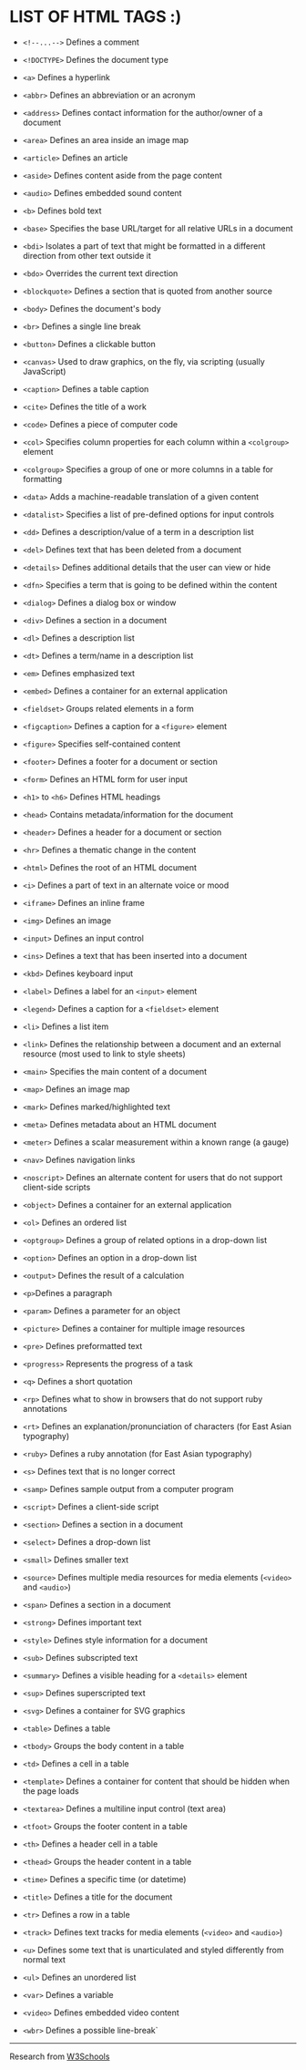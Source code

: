 # LIST OF HTML TAGS :)

- `<!--...-->` Defines a comment
- `<!DOCTYPE>` Defines the document type
- `<a>` Defines a hyperlink
- `<abbr>` Defines an abbreviation or an acronym

- `<address>` Defines contact information for the author/owner of a document

- `<area>` Defines an area inside an image map
- `<article>` Defines an article
- `<aside>` Defines content aside from the page content
- `<audio>` Defines embedded sound content
- `<b>` Defines bold text
- `<base>` Specifies the base URL/target for all relative URLs in a document

- `<bdi>` Isolates a part of text that might be formatted in a different direction from other text outside it
- `<bdo>` Overrides the current text direction

- `<blockquote>` Defines a section that is quoted from another source
- `<body>` Defines the document's body
- `<br>` Defines a single line break
- `<button>` Defines a clickable button
- `<canvas>` Used to draw graphics, on the fly, via scripting (usually JavaScript)
- `<caption>` Defines a table caption
- `<cite>` Defines the title of a work
- `<code>` Defines a piece of computer code
- `<col>` Specifies column properties for each column within a `<colgroup>` element
- `<colgroup>` Specifies a group of one or more columns in a table for formatting
- `<data>` Adds a machine-readable translation of a given content
- `<datalist>` Specifies a list of pre-defined options for input controls
- `<dd>` Defines a description/value of a term in a description list
- `<del>` Defines text that has been deleted from a document
- `<details>` Defines additional details that the user can view or hide
- `<dfn>` Specifies a term that is going to be defined within the content
- `<dialog>` Defines a dialog box or window
- `<div>` Defines a section in a document
- `<dl>` Defines a description list
- `<dt>` Defines a term/name in a description list
- `<em>` Defines emphasized text
- `<embed>` Defines a container for an external application
- `<fieldset>` Groups related elements in a form
- `<figcaption>` Defines a caption for a `<figure>` element
- `<figure>` Specifies self-contained content

- `<footer>` Defines a footer for a document or section
- `<form>` Defines an HTML form for user input
- `<h1>` to `<h6>` Defines HTML headings
- `<head>` Contains metadata/information for the document
- `<header>` Defines a header for a document or section
- `<hr>` Defines a thematic change in the content
- `<html>` Defines the root of an HTML document
- `<i>` Defines a part of text in an alternate voice or mood
- `<iframe>` Defines an inline frame
- `<img>` Defines an image
- `<input>` Defines an input control
- `<ins>` Defines a text that has been inserted into a document
- `<kbd>` Defines keyboard input
- `<label>` Defines a label for an `<input>` element
- `<legend>` Defines a caption for a `<fieldset>` element
- `<li>` Defines a list item
- `<link>` Defines the relationship between a document and an external resource (most used to link to style sheets)
- `<main>` Specifies the main content of a document
- `<map>` Defines an image map
- `<mark>` Defines marked/highlighted text
- `<meta>` Defines metadata about an HTML document
- `<meter>` Defines a scalar measurement within a known range (a gauge)
- `<nav>` Defines navigation links
- `<noscript>` Defines an alternate content for users that do not support client-side scripts
- `<object>` Defines a container for an external application
- `<ol>` Defines an ordered list
- `<optgroup>` Defines a group of related options in a drop-down list
- `<option>` Defines an option in a drop-down list
- `<output>` Defines the result of a calculation
- `<p>`Defines a paragraph
- `<param>` Defines a parameter for an object
- `<picture>` Defines a container for multiple image resources
- `<pre>` Defines preformatted text
- `<progress>` Represents the progress of a task
- `<q>` Defines a short quotation
- `<rp>` Defines what to show in browsers that do not support ruby annotations
- `<rt>` Defines an explanation/pronunciation of characters (for East Asian typography)
- `<ruby>` Defines a ruby annotation (for East Asian typography)
- `<s>` Defines text that is no longer correct
- `<samp>` Defines sample output from a computer program
- `<script>` Defines a client-side script
- `<section>` Defines a section in a document
- `<select>` Defines a drop-down list
- `<small>` Defines smaller text
- `<source>` Defines multiple media resources for media elements (`<video>` and `<audio>`)
- `<span>` Defines a section in a document
- `<strong>` Defines important text
- `<style>` Defines style information for a document
- `<sub>` Defines subscripted text
- `<summary>` Defines a visible heading for a `<details>` element
- `<sup>` Defines superscripted text
- `<svg>` Defines a container for SVG graphics
- `<table>` Defines a table
- `<tbody>` Groups the body content in a table
- `<td>` Defines a cell in a table
- `<template>` Defines a container for content that should be hidden when the page loads
- `<textarea>` Defines a multiline input control (text area)
- `<tfoot>` Groups the footer content in a table
- `<th>` Defines a header cell in a table
- `<thead>` Groups the header content in a table
- `<time>` Defines a specific time (or datetime)
- `<title>` Defines a title for the document
- `<tr>` Defines a row in a table
- `<track>` Defines text tracks for media elements (`<video>` and `<audio>`)
- `<u>` Defines some text that is unarticulated and styled differently from normal text
- `<ul>` Defines an unordered list
- `<var>` Defines a variable
- `<video>` Defines embedded video content
- `<wbr>` Defines a possible line-break`

---

Research from <a href="https://www.w3schools.com/TAGS/default.asp">W3Schools</a>

